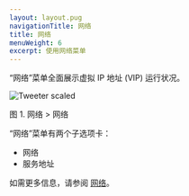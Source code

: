 ```yaml
---
layout: layout.pug
navigationTitle: 网络
title: 网络
menuWeight: 6
excerpt: 使用网络菜单
---
```


“网络”菜单全面展示虚拟 IP 地址 (VIP) 运行状况。

![Tweeter scaled](/1.11/img/networking-ee.png)

图 1. 网络 > 网络

“网络”菜单有两个子选项卡：
- 网络
- 服务地址

如需更多信息，请参阅 [网络](/1.11/networking/)。
